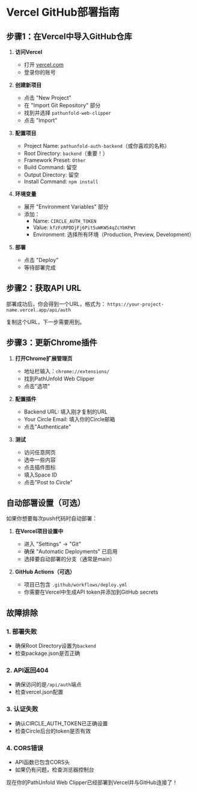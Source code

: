 # Vercel GitHub部署指南

## 步骤1：在Vercel中导入GitHub仓库

1. **访问Vercel**
   - 打开 [vercel.com](https://vercel.com)
   - 登录你的账号

2. **创建新项目**
   - 点击 "New Project"
   - 在 "Import Git Repository" 部分
   - 找到并选择 `pathunfold-web-clipper`
   - 点击 "Import"

3. **配置项目**
   - Project Name: `pathunfold-auth-backend`（或你喜欢的名称）
   - Root Directory: `backend`（重要！）
   - Framework Preset: `Other`
   - Build Command: 留空
   - Output Directory: 留空
   - Install Command: `npm install`

4. **环境变量**
   - 展开 "Environment Variables" 部分
   - 添加：
     - Name: `CIRCLE_AUTH_TOKEN`
     - Value: `kfzFcRPDDjFj6Pit5uWKW54qZcYbKFWt`
     - Environment: 选择所有环境（Production, Preview, Development）

5. **部署**
   - 点击 "Deploy"
   - 等待部署完成

## 步骤2：获取API URL

部署成功后，你会得到一个URL，格式为：
`https://your-project-name.vercel.app/api/auth`

复制这个URL，下一步需要用到。

## 步骤3：更新Chrome插件

1. **打开Chrome扩展管理页**
   - 地址栏输入：`chrome://extensions/`
   - 找到PathUnfold Web Clipper
   - 点击"选项"

2. **配置插件**
   - Backend URL: 填入刚才复制的URL
   - Your Circle Email: 填入你的Circle邮箱
   - 点击"Authenticate"

3. **测试**
   - 访问任意网页
   - 选中一些内容
   - 点击插件图标
   - 填入Space ID
   - 点击"Post to Circle"

## 自动部署设置（可选）

如果你想要每次push代码时自动部署：

1. **在Vercel项目设置中**
   - 进入 "Settings" → "Git"
   - 确保 "Automatic Deployments" 已启用
   - 选择要自动部署的分支（通常是main）

2. **GitHub Actions（可选）**
   - 项目已包含 `.github/workflows/deploy.yml`
   - 你需要在Vercel中生成API token并添加到GitHub secrets

## 故障排除

### 1. 部署失败
- 确保Root Directory设置为`backend`
- 检查package.json是否正确

### 2. API返回404
- 确保访问的是`/api/auth`端点
- 检查vercel.json配置

### 3. 认证失败
- 确认CIRCLE_AUTH_TOKEN已正确设置
- 检查Circle后台的token是否有效

### 4. CORS错误
- API函数已包含CORS头
- 如果仍有问题，检查浏览器控制台

现在你的PathUnfold Web Clipper已经部署到Vercel并与GitHub连接了！